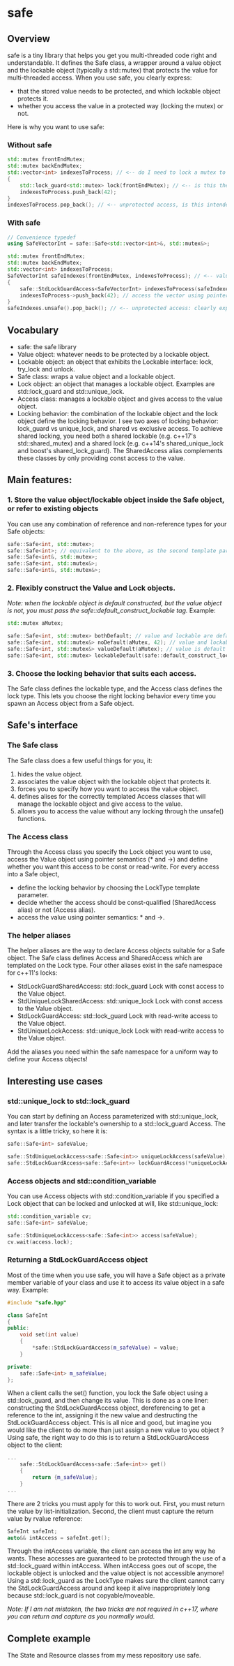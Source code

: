 # safe
## Overview
safe is a tiny library that helps you get you multi-threaded code right and understandable. It defines the Safe class, a wrapper around a value object and the lockable object (typically a std::mutex) that protects the value for multi-threaded access. When you use safe, you clearly express:
* that the stored value needs to be protected, and which lockable object protects it.
* whether you access the value in a protected way (locking the mutex) or not.

Here is why you want to use safe:
### Without safe
```c++
std::mutex frontEndMutex;
std::mutex backEndMutex;
std::vector<int> indexesToProcess; // <-- do I need to lock a mutex to safely access this variable ?
{
	std::lock_guard<std::mutex> lock(frontEndMutex); // <-- is this the right mutex ?
	indexesToProcess.push_back(42);
}
indexesToProcess.pop_back(); // <-- unprotected access, is this intended ?
```
### With safe
```c++
// Convenience typedef
using SafeVectorInt = safe::Safe<std::vector<int>&, std::mutex&>;

std::mutex frontEndMutex;
std::mutex backEndMutex;
std::vector<int> indexesToProcess;
SafeVectorInt safeIndexes(frontEndMutex, indexesToProcess); // <-- value-mutex association!
{
	safe::StdLockGuardAccess<SafeVectorInt> indexesToProcess(safeIndexes); // <-- right mutex: guaranteed!
	indexesToProcess->push_back(42); // access the vector using pointer semantics: * and ->
}
safeIndexes.unsafe().pop_back(); // <-- unprotected access: clearly expressed!
```
## Vocabulary
* safe: the safe library
* Value object: whatever needs to be protected by a lockable object.
* Lockable object: an object that exhibits the Lockable interface: lock, try_lock and unlock.
* Safe class: wraps a value object and a lockable object.
* Lock object: an object that manages a lockable object. Examples are std::lock_guard and std::unique_lock.
* Access class: manages a lockable object and gives access to the value object.
* Locking behavior: the combination of the lockable object and the lock object define the locking behavior. I see two axes of locking behavior: lock_guard vs unique_lock, and shared vs exclusive access. To achieve shared locking, you need both a shared lockable (e.g. c++17's std::shared_mutex) and a shared lock (e.g. c++14's shared_unique_lock and boost's shared_lock_guard). The SharedAccess alias complements these classes by only providing const access to the value.
## Main features:
### 1. Store the value object/lockable object inside the Safe object, or refer to existing objects
You can use any combination of reference and non-reference types for your Safe objects:
```c++
safe::Safe<int, std::mutex>;
safe::Safe<int>; // equivalent to the above, as the second template parameter defaults to std::mutex
safe::Safe<int&, std::mutex>;
safe::Safe<int, std::mutex&>;
safe::Safe<int&, std::mutex&>;
```
### 2. Flexibly construct the Value and Lock objects.
*Note: when the lockable object is default constructed, but the value object is not, you must pass the safe::default_construct_lockable tag.* Example:
```c++
std::mutex aMutex;

safe::Safe<int, std::mutex> bothDefault; // value and lockable are default constructed, ok
safe::Safe<int, std::mutex&> noDefault(aMutex, 42); // value and lockable initialized, ok
safe::Safe<int, std::mutex&> valueDefault(aMutex); // value is default constructed, and lockable is initialized, ok
safe::Safe<int, std::mutex> lockableDefault(safe::default_construct_lockable, 42); // value is initialized to 42, and mutex is default constructed: need the safe::default_construct_lockable tag!
```
### 3. Choose the locking behavior that suits each access.
The Safe class defines the lockable type, and the Access class defines the lock type. This lets you choose the right locking behavior every time you spawn an Access object from a Safe object.
## Safe's interface
### The Safe class
The Safe class does a few useful things for you, it:
1. hides the value object.
2. associates the value object with the lockable object that protects it.
3. forces you to specify how you want to access the value object.
3. defines alises for the correctly templated Access classes that will manage the lockable object and give access to the value.
4. allows you to access the value without any locking through the unsafe() functions.
### The Access class
Through the Access class you specify the Lock object you want to use, access the Value object using pointer semantics (* and ->) and define whether you want this access to be const or read-write. For every access into a Safe object,
* define the locking behavior by choosing the LockType template parameter.
* decide whether the access should be const-qualified (SharedAccess alias) or not (Access alias).
* access the value using pointer semantics: * and ->.
### The helper aliases
The helper aliases are the way to declare Access objects suitable for a Safe object. The Safe class defines Access and SharedAccess which are templated on the Lock type. Four other aliases exist in the safe namespace for c++11's locks:
* StdLockGuardSharedAccess: std::lock_guard Lock with const access to the Value object.
* StdUniqueLockSharedAccess: std::unique_lock Lock with const access to the Value object.
* StdLockGuardAccess: std::lock_guard Lock with read-write access to the Value object.
* StdUniqueLockAccess: std::unique_lock Lock with read-write access to the Value object.

Add the aliases you need within the safe namespace for a uniform way to define your Access objects!
## Interesting use cases
### std::unique_lock to std::lock_guard
You can start by defining an Access parameterized with std::unique_lock, and later transfer the lockable's ownership to a std::lock_guard Access. The syntax is a little tricky, so here it is:
```c++
safe::Safe<int> safeValue;

safe::StdUniqueLockAccess<safe::Safe<int>> uniqueLockAccess(safeValue);
safe::StdLockGuardAccess<safe::Safe<int>> lockGuardAccess(*uniqueLockAccess, *uniqueLockAccess.lock.release(), std::adopt_lock);
```
### Access objects and std::condition_variable
You can use Access objects with std::condition_variable if you specified a Lock object that can be locked and unlocked at will, like std::unique_lock:
```c++
std::condition_variable cv;
safe::Safe<int> safeValue;

safe::StdUniqueLockAccess<safe::Safe<int>> access(safeValue);
cv.wait(access.lock);
```
### Returning a StdLockGuardAccess object
Most of the time when you use safe, you will have a Safe object as a private member variable of your class and use it to access its value object in a safe way. Example:
```c++
#include "safe.hpp"

class SafeInt
{
public:
	void set(int value)
 	{
  		*safe::StdLockGuardAccess(m_safeValue) = value;
	}

private:
	safe::Safe<int> m_safeValue;
};
```
When a client calls the set() function, you lock the Safe object using a std::lock_guard, and then change its value. This is done as a one liner: constructing the StdLockGuardAccess object, dereferencing to get a reference to the int, assigning it the new value and destructing the StdLockGuardAccess object. This is all nice and good, but imagine you would like the client to do more than just assign a new value to you object ? Using safe, the right way to do this is to return a StdLockGuardAccess object to the client:
```c++
...
	safe::StdLockGuardAccess<safe::Safe<int>> get()
 	{
  		return {m_safeValue};
	}
...
```
There are 2 tricks you must apply for this to work out. First, you must return the value by list-initialization. Second, the client must capture the return value by rvalue reference:
```c++
SafeInt safeInt;
auto&& intAccess = safeInt.get();
```
Through the intAccess variable, the client can access the int any way he wants. These accesses are guaranteed to be protected through the use of a std::lock_guard within intAccess. When intAccess goes out of scope, the lockable object is unlocked and the value object is not accessible anymore! Using a std::lock_guard as the LockType makes sure the client cannot carry the StdLockGuardAccess around and keep it alive inappropriately long because std::lock_guard is not copyable/moveable.

*Note: If I am not mistaken, the two tricks are not required in c++17, where you can return and capture as you normally would.*
## Complete example
The State and Resource classes from my mess repository use safe.
